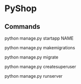 # PyShop

## Commands
python manage.py startapp NAME

python manage.py makemigrations

python manage.py migrate

python manage.py createsuperuser

python manage.py runserver